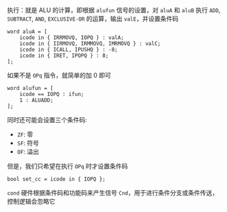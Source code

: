 执行：就是 ALU 的计算，即根据 `alufun` 信号的设置，对 `aluA` 和 `aluB` 执行 `ADD`, `SUBTRACT`, `AND`, `EXCLUSIVE-OR` 的运算，输出 `valE`，并设置条件码

```
word aluA = [
	icode in { IRRMOVQ, IOPQ } : valA;
	icode in { IIRMOVQ, IRMMOVQ, IMRMOVQ } : valC;
	icode in { ICALL, IPUSHQ } : -8;
	icode in { IRET, IPOPQ } : 8;
];
```

如果不是 `OPq` 指令，就简单的加 0 即可
```
word alufun = [
	icode == IOPQ : ifun;
	1 : ALUADD;
];
```

同时还可能会设置三个条件码:
- `ZF`: 零
- `SF`: 符号
- `OF`: 溢出

但是，我们只希望在执行 `OPq` 时才设置条件码
```
bool set_cc = icode in { IOPQ };
```

`cond` 硬件根据条件码和功能码来产生信号 `Cnd`，用于进行条件分支或条件传送，控制逻辑会忽略它